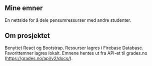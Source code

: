 ## Mine emner

En nettside for å dele pensumressurser med andre studenter. 

## Om prosjektet
Benyttet React og Bootstrap. Ressurser lagres i Firebase Database. 
Favorittemner lagres lokalt. Emnene hentes ut fra API-et til grades.no (https://grades.no/api/v2/docs/). 
